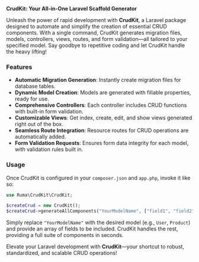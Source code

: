 **CrudKit: Your All-in-One Laravel Scaffold Generator**

Unleash the power of rapid development with **CrudKit**, a Laravel package designed to automate and simplify the creation of essential CRUD components. With a single command, CrudKit generates migration files, models, controllers, views, routes, and form validation—all tailored to your specified model. Say goodbye to repetitive coding and let CrudKit handle the heavy lifting!

### Features
- **Automatic Migration Generation**: Instantly create migration files for database tables.
- **Dynamic Model Creation**: Models are generated with fillable properties, ready for use.
- **Comprehensive Controllers**: Each controller includes CRUD functions with built-in form validation.
- **Customizable Views**: Get index, create, edit, and show views generated right out of the box.
- **Seamless Route Integration**: Resource routes for CRUD operations are automatically added.
- **Form Validation Requests**: Ensures form data integrity for each model, with validation rules built in.

### Usage
Once CrudKit is configured in your `composer.json` and `app.php`, invoke it like so:

```php
use Ruma\CrudKit\CrudKit;

$createCrud = new CrudKit();
$createCrud->generateAllComponents("YourModelName", ["field1", "field2", "field3"]);
```

Simply replace `"YourModelName"` with the desired model (e.g., `User`, `Product`) and provide an array of fields to be included. CrudKit handles the rest, providing a full suite of components in seconds.

Elevate your Laravel development with **CrudKit**—your shortcut to robust, standardized, and scalable CRUD operations!
